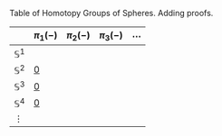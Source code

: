 Table of Homotopy Groups of Spheres. Adding proofs.



|  | $\pi_1(-)$ | $\pi_2(-)$ | $\pi_3(-)$ | $\cdots$ |
| ---- | ---- | ---- | ---- | ---- |
| $\mathbb{S}^1$ |  |  |  |  |
| $\mathbb{S}^2$ | [0](./Lemmas/n_sphere_is_simply_connected.md)  |  |  |  |
| $\mathbb{S}^3$ | [0](./Lemmas/n_sphere_is_simply_connected.md)  |  |  |  |
| $\mathbb{S}^4$ | [0](./Lemmas/n_sphere_is_simply_connected.md)  |  |  |  |
| $\vdots$  |  |  |  |  |

